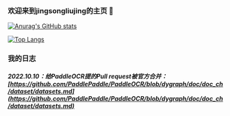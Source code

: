### 欢迎来到jingsongliujing的主页 👋

<!--
**jingsongliujing/jingsongliujing** is a ✨ _special_ ✨ repository because its `README.md` (this file) appears on your GitHub profile.

Here are some ideas to get you started:

- 🔭 I’m currently working on ...
- 🌱 I’m currently learning ...
- 👯 I’m looking to collaborate on ...
- 🤔 I’m looking for help with ...
- 💬 Ask me about ...
- 📫 How to reach me: ...
- 😄 Pronouns: ...
- ⚡ Fun fact: ...
-->
[![Anurag's GitHub stats](https://github-readme-stats.vercel.app/api?username=jingsongliujing)](https://github.com/anuraghazra/github-readme-stats)

<!-- ![Anurag's GitHub stats](https://github-readme-stats.vercel.app/api?username=jingsongliujing&show_icons=true&theme=radical) -->

[![Top Langs](https://github-readme-stats.vercel.app/api/top-langs/?username=jingsongliujing&layout=compact)](https://github.com/anuraghazra/github-readme-stats)



### 我的日志
##### 2022.10.10：给PaddleOCR提的Pull request被官方合并：[https://github.com/PaddlePaddle/PaddleOCR/blob/dygraph/doc/doc_ch/dataset/datasets.md](https://github.com/PaddlePaddle/PaddleOCR/blob/dygraph/doc/doc_ch/dataset/datasets.md)
